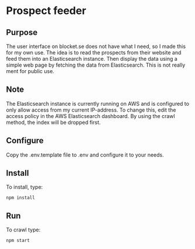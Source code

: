 # Prospect feeder
## Purpose
The user interface on blocket.se does not have what I need, so I made this for my own use. The idea is to read the prospects from their website and feed them into an Elasticsearch instance. Then display the data using a simple web page by fetching the data from Elasticsearch. This is not really ment for public use.

## Note
The Elasticsearch instance is currently running on AWS and is configured to only allow access from my current IP-address. To change this, edit the access policy in the AWS Elasticsearch dashboard. By using the crawl method, the index will be dropped first.

## Configure
Copy the .env.template file to .env and configure it to your needs.

## Install
To install, type:
```
npm install
```

## Run
To crawl type:
```
npm start
```
